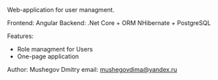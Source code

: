 Web-application for user managment.

Frontend: Angular
Backend: .Net Core + ORM NHibernate + PostgreSQL

Features:
- Role managment for Users
- One-page application

Author: Mushegov Dmitry email: mushegovdima@yandex.ru
